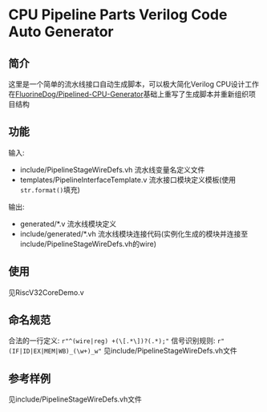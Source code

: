 # CPU Pipeline Parts Verilog Code Auto Generator

## 简介

这里是一个简单的流水线接口自动生成脚本，可以极大简化Verilog CPU设计工作
在[FluorineDog/Pipelined-CPU-Generator](https://github.com/FluorineDog/Pipelined-CPU-Generator)基础上重写了生成脚本并重新组织项目结构

## 功能

输入:   
- include/PipelineStageWireDefs.vh
    流水线变量名定义文件
- templates/PipelineInterfaceTemplate.v
    流水接口模块定义模板(使用`str.format()`填充)

输出:   
- generated/*.v
    流水线模块定义
- include/generated/*.vh
    流水线模块连接代码(实例化生成的模块并连接至include/PipelineStageWireDefs.vh的wire)

## 使用

见RiscV32CoreDemo.v

## 命名规范

合法的一行定义: `r"^(wire|reg) +(\[.*\])?(.*);"`
信号识别规则: `r"(IF|ID|EX|MEM|WB)_(\w+)_w"`
见include/PipelineStageWireDefs.vh文件

## 参考样例

见include/PipelineStageWireDefs.vh文件
